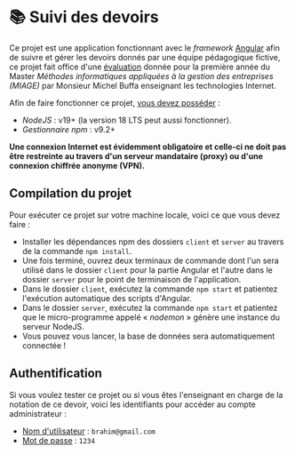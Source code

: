 # 📚 Suivi des devoirs

Ce projet est une application fonctionnant avec le *framework* [Angular](https://angular.io/) afin de suivre et gérer les devoirs donnés par une équipe pédagogique fictive, ce projet fait office d'une [évaluation](http://miageprojet2.unice.fr/Intranet_de_Michel_Buffa/M1_MIAGE_2021-2022_-_Technologies_Web_-_Angular/Mini-projet_Angular_M1_Miage_2022-2023) donnée pour la première année du Master *Méthodes informatiques appliquées à la gestion des entreprises (MIAGE)* par Monsieur Michel Buffa enseignant les technologies Internet.

Afin de faire fonctionner ce projet, <ins>vous devez posséder</ins> :
- *NodeJS* : v19+ (la version 18 LTS peut aussi fonctionner).
- *Gestionnaire npm* : v9.2+

**Une connexion Internet est évidemment obligatoire et celle-ci ne doit pas être restreinte au travers d'un serveur mandataire (proxy) ou d'une connexion chiffrée anonyme (VPN).**

## Compilation du projet

Pour exécuter ce projet sur votre machine locale, voici ce que vous devez faire :
- Installer les dépendances npm des dossiers `client` et `server` au travers de la commande `npm install`.
- Une fois terminé, ouvrez deux terminaux de commande dont l'un sera utilisé dans le dossier `client` pour la partie Angular et l'autre dans le dossier `server` pour le point de terminaison de l'application.
- Dans le dossier `client`, exécutez la commande `npm start` et patientez l'exécution automatique des scripts d'Angular.
- Dans le dossier `server`, exécutez la commande `npm start` et patientez que le micro-programme appelé « *nodemon* » génère une instance du serveur NodeJS.
- Vous pouvez vous lancer, la base de données sera automatiquement connectée !

## Authentification

Si vous voulez tester ce projet ou si vous êtes l'enseignant en charge de la notation de ce devoir, voici les identifiants pour accéder au compte administrateur :

- <ins>Nom d'utilisateur</ins> : `brahim@gmail.com`
- <ins>Mot de passe</ins> : `1234`